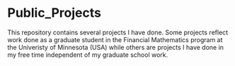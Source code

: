 # Public_Projects
This repository contains several projects I have done. Some projects reflect work done as a graduate student in the Financial Mathematics program at the Univeristy of Minnesota (USA) while others are projects I have done in my free time independent of my graduate school work.
